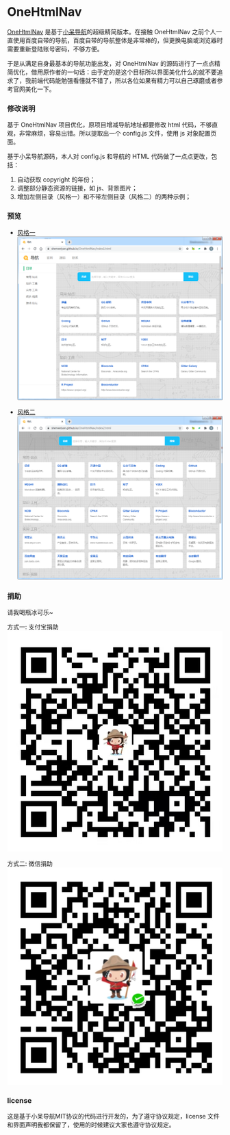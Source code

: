 # OneHtmlNav

[OneHtmlNav](https://github.com/bituplink/OneHtmlNav) 是基于[小呆导航](https://github.com/xiaodai945/WEBJIKE)的超级精简版本。在接触 OneHtmlNav 之前个人一直使用百度自带的导航，百度自带的导航整体是非常棒的，但更换电脑或浏览器时需要重新登陆账号密码，不够方便。

于是从满足自身最基本的导航功能出发，对 OneHtmlNav 的源码进行了一点点精简优化，借用原作者的一句话：由于定的是这个目标所以界面美化什么的就不要追求了，我前端代码能勉强看懂就不错了，所以各位如果有精力可以自己琢磨或者参考官网美化一下。



### 修改说明

基于 OneHtmlNav 项目优化，原项目增减导航地址都要修改 html 代码，不够直观，非常麻烦，容易出错。所以提取出一个 config.js 文件，使用 js 对象配置页面。

基于小呆导航源码，本人对 config.js 和导航的 HTML 代码做了一点点更改，包括：

1. 自动获取 copyright 的年份；
2. 调整部分静态资源的链接，如 js、背景图片；
3. 增加左侧目录（风格一）和不带左侧目录（风格二）的两种示例；

### 预览
* [风格一](https://shenweiyan.github.io/OneHtmlNav/index1.html)
  ![index1.html](assets/index1-preview.png)

* [风格二](https://shenweiyan.github.io/OneHtmlNav/index2.html)
  ![index2.html](assets/index2-preview.png)



### 捐助
请我喝瓶冰可乐~

方式一: 支付宝捐助
  ![alipay](assets/alipay.jpg)

方式二: 微信捐助
  ![wxpay](assets/weixin.jpg)

### license
这是基于小呆导航MIT协议的代码进行开发的，为了遵守协议规定，license 文件和界面声明我都保留了，使用的时候建议大家也遵守协议规定。
